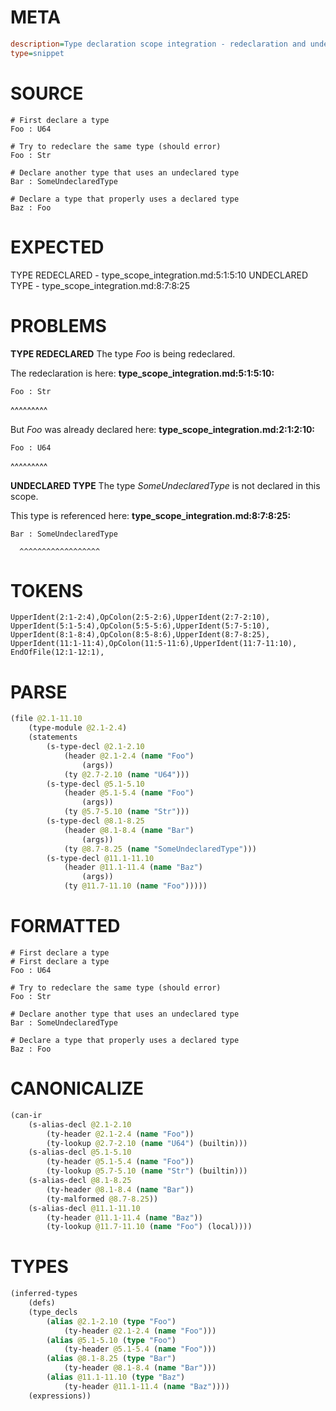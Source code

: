 # META
~~~ini
description=Type declaration scope integration - redeclaration and undeclared type errors
type=snippet
~~~
# SOURCE
~~~roc
# First declare a type
Foo : U64

# Try to redeclare the same type (should error)
Foo : Str

# Declare another type that uses an undeclared type
Bar : SomeUndeclaredType

# Declare a type that properly uses a declared type
Baz : Foo
~~~
# EXPECTED
TYPE REDECLARED - type_scope_integration.md:5:1:5:10
UNDECLARED TYPE - type_scope_integration.md:8:7:8:25
# PROBLEMS
**TYPE REDECLARED**
The type _Foo_ is being redeclared.

The redeclaration is here:
**type_scope_integration.md:5:1:5:10:**
```roc
Foo : Str
```
^^^^^^^^^

But _Foo_ was already declared here:
**type_scope_integration.md:2:1:2:10:**
```roc
Foo : U64
```
^^^^^^^^^


**UNDECLARED TYPE**
The type _SomeUndeclaredType_ is not declared in this scope.

This type is referenced here:
**type_scope_integration.md:8:7:8:25:**
```roc
Bar : SomeUndeclaredType
```
      ^^^^^^^^^^^^^^^^^^


# TOKENS
~~~zig
UpperIdent(2:1-2:4),OpColon(2:5-2:6),UpperIdent(2:7-2:10),
UpperIdent(5:1-5:4),OpColon(5:5-5:6),UpperIdent(5:7-5:10),
UpperIdent(8:1-8:4),OpColon(8:5-8:6),UpperIdent(8:7-8:25),
UpperIdent(11:1-11:4),OpColon(11:5-11:6),UpperIdent(11:7-11:10),
EndOfFile(12:1-12:1),
~~~
# PARSE
~~~clojure
(file @2.1-11.10
	(type-module @2.1-2.4)
	(statements
		(s-type-decl @2.1-2.10
			(header @2.1-2.4 (name "Foo")
				(args))
			(ty @2.7-2.10 (name "U64")))
		(s-type-decl @5.1-5.10
			(header @5.1-5.4 (name "Foo")
				(args))
			(ty @5.7-5.10 (name "Str")))
		(s-type-decl @8.1-8.25
			(header @8.1-8.4 (name "Bar")
				(args))
			(ty @8.7-8.25 (name "SomeUndeclaredType")))
		(s-type-decl @11.1-11.10
			(header @11.1-11.4 (name "Baz")
				(args))
			(ty @11.7-11.10 (name "Foo")))))
~~~
# FORMATTED
~~~roc
# First declare a type
# First declare a type
Foo : U64

# Try to redeclare the same type (should error)
Foo : Str

# Declare another type that uses an undeclared type
Bar : SomeUndeclaredType

# Declare a type that properly uses a declared type
Baz : Foo
~~~
# CANONICALIZE
~~~clojure
(can-ir
	(s-alias-decl @2.1-2.10
		(ty-header @2.1-2.4 (name "Foo"))
		(ty-lookup @2.7-2.10 (name "U64") (builtin)))
	(s-alias-decl @5.1-5.10
		(ty-header @5.1-5.4 (name "Foo"))
		(ty-lookup @5.7-5.10 (name "Str") (builtin)))
	(s-alias-decl @8.1-8.25
		(ty-header @8.1-8.4 (name "Bar"))
		(ty-malformed @8.7-8.25))
	(s-alias-decl @11.1-11.10
		(ty-header @11.1-11.4 (name "Baz"))
		(ty-lookup @11.7-11.10 (name "Foo") (local))))
~~~
# TYPES
~~~clojure
(inferred-types
	(defs)
	(type_decls
		(alias @2.1-2.10 (type "Foo")
			(ty-header @2.1-2.4 (name "Foo")))
		(alias @5.1-5.10 (type "Foo")
			(ty-header @5.1-5.4 (name "Foo")))
		(alias @8.1-8.25 (type "Bar")
			(ty-header @8.1-8.4 (name "Bar")))
		(alias @11.1-11.10 (type "Baz")
			(ty-header @11.1-11.4 (name "Baz"))))
	(expressions))
~~~
